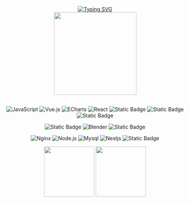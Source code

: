 <div align="center">
  <div align="center">
    <a href="https://git.io/typing-svg">
      <img src="https://readme-typing-svg.demolab.com?font=Fira+Code&weight=800&size=21&pause=1000&color=F704D1&width=300&lines=%E5%B0%8F%E6%9D%8E%E5%90%8C%E5%AD%A6%E7%A5%9D%E6%82%A8+Happy+Every+Day" alt="Typing SVG" />
    </a>
  </div>

  <!-- knock code pictures 敲代码的图片 -->
  <picture>
    <source media="(prefers-color-scheme: dark)" srcset="https://cdn.jsdelivr.net/gh/sun0225SUN/sun0225SUN/assets/images/coding.gif" />
    <source media="(prefers-color-scheme: light)" srcset="https://cdn.jsdelivr.net/gh/sun0225SUN/sun0225SUN/assets/images/developer.svg" height="225px" />
    <img src="https://cdn.jsdelivr.net/gh/sun0225SUN/sun0225SUN/assets/images/coding.gif" />
  </picture>

  <!-- for beauty 留个空行好看点 -->
  <div>&nbsp;</div>

![JavaScript](https://img.shields.io/badge/JavaScript-%23F7DF1E.svg?style=flat-square&logo=javascript&logoColor=black)
![Vue.js](https://img.shields.io/badge/Vue.js-%2335495e.svg?style=flat-square&logo=vue.js&logoColor=%234FC08D)
![ECharts](https://img.shields.io/badge/ECharts-%23AA344D.svg?style=flat-square&logo=apacheecharts&logoColor=white)
![React](https://img.shields.io/badge/React-%2320232a.svg?style=flat-square&logo=react&logoColor=%2361DAFB)
![Static Badge](https://img.shields.io/badge/Vite-message?style=flat-square&logo=vite&logoColor=%23fff&color=%23646CFF)
![Static Badge](https://img.shields.io/badge/Typescript-message?style=flat-square&logo=typescript&logoColor=%23fff&color=%233178C6)
![Static Badge](https://img.shields.io/badge/Three.js-message?style=flat-square&logo=threedotjs&logoColor=%23fff&color=%23000000)

![Static Badge](https://img.shields.io/badge/Figma-message?style=flat-square&logo=figma&logoColor=%23fff&color=%23F24E1E)
![Blender](https://img.shields.io/badge/Blender-%23F5792A.svg?style=flat-square&logo=blender&logoColor=white)
![Static Badge](https://img.shields.io/badge/UnrealEngine-message?style=flat-square&logo=unrealengine&logoColor=%23fff&color=%230E1128)

![Nginx](https://img.shields.io/badge/Nginx-message?style=flat-square&logo=nginx&color=%23009639)
![Node.js](https://img.shields.io/badge/Node.js-%2343853D.svg?style=flat-square&logo=node.js&logoColor=white)
![Mysql](https://img.shields.io/badge/Mysql-message?style=flat-square&logo=mysql&logoColor=%23fff&color=%234479A1)
![Nestjs](https://img.shields.io/badge/Nestjs-message?style=flat-square&logo=nestjs&logoColor=%23ffffff&color=%23E0234E)
![Static Badge](https://img.shields.io/badge/NodeRed-message?style=flat-square&logo=nodered&logoColor=%23fff&color=%238F0000)

<img height="137px" src="https://github-readme-stats-git-masterrstaa-rickstaa.vercel.app/api?username=lipengss&hide_title=true&hide_border=true&show_icons=true&include_all_commits=true&line_height=21text_color=000&icon_color=000&bg_color=0,ea6161,ffc64d,fffc4d,52fa5a&theme=graywhite" />
<img height="137px" src="https://github-readme-stats-git-masterrstaa-rickstaa.vercel.app/api/top-langs/?username=lipengss&hide_title=true&hide_border=true&layout=compact&langs_count=6&text_color=000&icon_color=fff&bg_color=0,52fa5a,4dfcff,c64dff&theme=graywhite" /><br>

</div>

